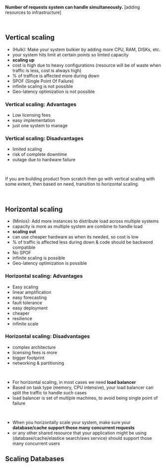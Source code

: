 **Number of requests system can handle simultaneously.** [adding resources to infrastructure]  

</br> 

## Vertical scaling
  - (Hulk): Make your system bulkier by adding more CPU, RAM, DISKs, etc.
  - your system hits limit at certain points so limted capacity
  - **scaling up**
  - cost is high due to heavy configurations (resource will be of waste when traffic is less, cost is always high)
  - % of traffice is affected more during down
  - SPOF (Single Point Of Failure)
  - infinite scaling is not possible
  - Geo-latency optimization is not possible

### Vertical scaling: Advantages
  - Low licensing fees
  - easy implementation
  - just one system to manage

### Vertical scaling: Disadvantages
  - limited scaling
  - risk of complete downtime
  - outage due to hardware failure

</br>

If you are building product from scratch then go with vertical scaling with some extent, then based on need, transition to horizontal scaling.  

</br>  

## Horizontal scaling
  - (Minios): Add more instances to distribute load across multiple systems
  - capacity is more as multiple system are combine to handle load
  - **scaling out**
  - can use cheaper hardware as when its needed, so cost is low
  - % of traffic is affected less during down & code should be backword compatible
  - No SPOF
  - infinite scaling is possible 
  - Geo-latency optimization is possible

### Horizontal scaling: Advantages
  - Easy scaling
  - linear amplification
  - easy forecasting
  - fault tolerance
  - easy deployment
  - cheaper
  - resilience
  - infinite scale

### Horizontal scaling: Disadvantages
  - complex architecture
  - licensing fees is more
  - bigger footprint
  - networking & partitioning

</br> 

- For horizontal scaling, in most cases we need **load balancer**
- Based on task type (memory, CPU intensive), your load balancer can split the traffic to handle such cases
- load balancer is set of multiple machines, to avoid being single point of failure

</br>

- When you horizontally scale your system, make sure your **database/cache support those many concurrent requests**
- or any other shared resource that your application might be using (database/cache/elastice search/aws service) should support those many concurrent users

## Scaling Databases







